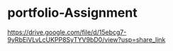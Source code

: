 # portfolio-Assignment
https://drive.google.com/file/d/15ebcg7-9yRbEiVLvLcUKPP8SyTYV9bD0/view?usp=share_link
